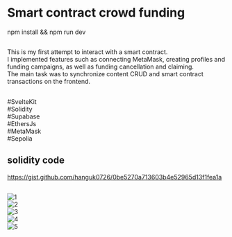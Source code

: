 # Smart contract crowd funding

npm install && npm run dev

## 

This is my first attempt to interact with a smart contract.<br>
I implemented features such as connecting MetaMask, creating profiles and funding campaigns, as well as funding cancellation and claiming.<br>
The main task was to synchronize content CRUD and smart contract transactions on the frontend.<br>

## 

#SvelteKit<br>
#Solidity<br>
#Supabase<br>
#EthersJs<br>
#MetaMask<br>
#Sepolia<br>

## solidity code
https://gist.github.com/hanguk0726/0be5270a713603b4e52965d13f1fea1a

##


![1](https://github.com/hanguk0726/crowd-funding/assets/59407982/a06795ca-9738-4fa4-8140-c120f089b95a)
<br>
![2](https://github.com/hanguk0726/crowd-funding/assets/59407982/c4bfc8c7-7e5d-44b4-95df-719f11985a4a)
<br>
![3](https://github.com/hanguk0726/crowd-funding/assets/59407982/d121c335-64a7-4e24-8c6d-6a81af55f573)
<br>
![4](https://github.com/hanguk0726/crowd-funding/assets/59407982/1a051710-cdd2-4b55-ae9c-6bfc26127c7d)
<br>
![5](https://github.com/hanguk0726/crowd-funding/assets/59407982/799bc068-c4b8-4385-a619-b9486161f446)
